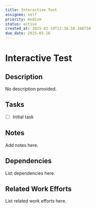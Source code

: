 ```yaml
---
title: Interactive Test
assignee: self
priority: medium
status: active
created_at: 2025-03-19T13:38:58.340758
due_date: 2025-03-26
---
```


# Interactive Test

## Description
No description provided.

## Tasks
- [ ] Initial task

## Notes
Add notes here.

## Dependencies
List dependencies here.

## Related Work Efforts
List related work efforts here.